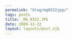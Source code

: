 ```yaml
---
permalink: "blog/mg8522jpg/"
tags: posts
title: _MG_8522.JPG
date: 2009-12-22
layout: layouts/post.njk
---
```


